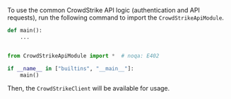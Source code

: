 To use the common CrowdStrike API logic (authentication and API requests), run the following command to import the `CrowdStrikeApiModule`.

```python
def main():
    ...


from CrowdStrikeApiModule import *  # noqa: E402

if __name__ in ["builtins", "__main__"]:
    main()
```

Then, the `CrowdStrikeClient` will be available for usage.
